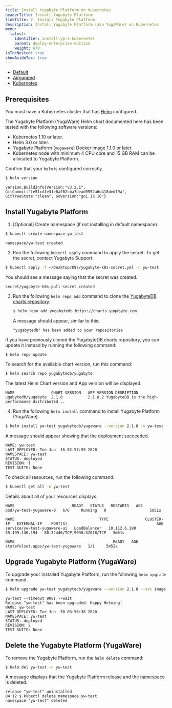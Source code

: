 ```yaml
---
title: Install Yugabyte Platform on Kubernetes
headerTitle: Install Yugabyte Platform
linkTitle: 2. Install Yugabyte Platform
description: Install Yugabyte Platform (aka YugaWare) on Kubernetes
menu:
  latest:
    identifier: install-yp-3-kubernetes
    parent: deploy-enterprise-edition
    weight: 670
isTocNested: true
showAsideToc: true
---
```


<ul class="nav nav-tabs-alt nav-tabs-yb">
  <li >
    <a href="/latest/deploy/enterprise-edition/install-admin-console/default" class="nav-link">
      <i class="fas fa-cloud"></i>
      Default
    </a>
  </li>
  <li >
    <a href="/latest/deploy/enterprise-edition/install-admin-console/airgapped" class="nav-link">
      <i class="fas fa-unlink"></i>
      Airgapped
    </a>
  </li>
  <li>
    <a href="/latest/deploy/enterprise-edition/install-admin-console/kubernetes" class="nav-link active">
      <i class="fas fa-cubes" aria-hidden="true"></i>
      Kubernetes
    </a>
  </li>
</ul>

## Prerequisites

You must have a Kubernetes cluster that has [Helm](https://helm.sh/) configured.

The Yugabyte Platform (YugaWare) Helm chart documented here has been tested with the following software versions:

- Kubernetes 1.10 or later.
- Helm 3.0 or later.
- Yugabyte Platform (`yugaware`) Docker image 1.1.0 or later.
- Kubernetes node with minimum 4 CPU core and 15 GB RAM can be allocated to Yugabyte Platform.

Confirm that your `helm` is configured correctly.

```sh
$ helm version
```

```
version.BuildInfo{Version:"v3.2.1", GitCommit:"fe51cd1e31e6a202cba7dead9552a6d418ded79a", GitTreeState:"clean", GoVersion:"go1.13.10"}
```

## Install Yugabyte Platform

1. [Optional] Create namespace (if not installing in default namespace).

```sh
$ kubectl create namespace yw-test
```

```
namespace/yw-test created
```

2. Run the following `kubectl apply` command to apply the secret. To get the secret, contact Yugabyte Support.

```sh
$ kubectl apply -f ~/Desktop/K8s/yugabyte-k8s-secret.yml -n yw-test
```

You should see a message saying that the secret was created.

```
secret/yugabyte-k8s-pull-secret created
```

3. Run the following `helm repo add` command to clone the [YugabyteDB charts repository](https://charts.yugabyte.com/).

    ```sh
    $ helm repo add yugabytedb https://charts.yugabyte.com
    ```

    A message should appear, similar to this:

    ```
    "yugabytedb" has been added to your repositories
    ```

If you have previously cloned the YugabyteDB charts repository, you can update it instead by running the following command:

```sh
$ helm repo update
```

To search for the available chart version, run this command:

```sh
$ helm search repo yugabytedb/yugabyte
```

The latest Helm Chart version and App version will be displayed.

```
NAME               	CHART VERSION	APP VERSION	DESRIPTION                                       
ugabytedb/yugabyte	2.1.8        	2.1.8.2	YugabyteDB is the high-performance distributed ..
```

4. Run the following `helm install` command to install Yugabyte Platform (YugaWare).

```sh
$ helm install yw-test yugabytedb/yugaware --version 2.1.8 -n yw-test --wait
```

A message should appear showing that the deployment succeeded.

```
NAME: yw-test
LAST DEPLOYED: Tue Jun  16 02:57:59 2020
NAMESPACE: yw-test
STATUS: deployed
REVISION: 1
TEST SUITE: None
```

To check all resources, run the following command:

```sh
$ kubectl get all -n yw-test
```

Details about all of your resources displays.

```
NAME                         READY   STATUS   RESTARTS   AGE
pod/yw-test-yugaware-0   6/6     Running   0                   5m51s

NAME                                     TYPE                CLUSTER-IP   EXTERNAL-IP    PORT(S)                                       AGE
service/yw-test-yugaware-ui   LoadBalancer   10.112.6.190   35.199.146.194   80:32446/TCP,9090:32018/TCP   5m51s

NAME                                           READY   AGE
statefulset.apps/yw-test-yugaware   1/1     5m52s
```

## Upgrade Yugabyte Platform (YugaWare)

To upgrade your installed Yugabyte Platform, run the following `helm upgrade` command.

```sh
$ helm upgrade yw-test yugabytedb/yugaware --version 2.1.8 --set image.tag=2.1.8.2-b1 -n yw-test
```

```
yw-test --timeout 900s --wait
Release "yw-test" has been upgraded. Happy Helming!
NAME: yw-test
LAST DEPLOYED: Tue Jun  30 03:56:38 2020
NAMESPACE: yw-test
STATUS: deployed
REVISION: 2
TEST SUITE: None
```

## Delete the Yugabyte Platform (YugaWare)

To remove the Yugabyte Platform, run the `helm delete` command:

```sh
$ helm del yw-test -n yw-test
```

A message displays that the Yugabyte Platform release and the namespace is deleted.

```
release "yw-test" uninstalled
04:12 $ kubectl delete namespace yw-test
namespace "yw-test" deleted
```
